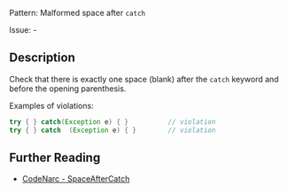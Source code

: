 Pattern: Malformed space after `catch`

Issue: -

## Description

Check that there is exactly one space (blank) after the `catch` keyword and before the opening parenthesis.

Examples of violations:

``` groovy
try { } catch(Exception e) { }          // violation
try { } catch  (Exception e) { }        // violation
```

## Further Reading

* [CodeNarc - SpaceAfterCatch](http://codenarc.sourceforge.net/codenarc-rules-formatting.html#SpaceAfterCatch)